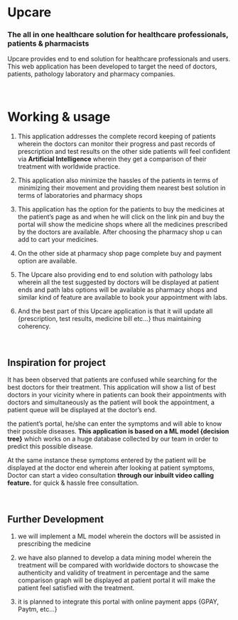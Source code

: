 # Upcare
<!--![l](https://github.com/adz0612/NotesPRO/blob/master/logo%26icons/Going%20through%20you%20notes%20made.png)-->

### The all in one healthcare solution for healthcare professionals, patients & pharmacists

Upcare provides end to end solution for healthcare professionals and users. This web application has been developed to target the need of doctors, patients, pathology laboratory and pharmacy companies.

<p>&nbsp;</p>

# Working & usage

1. This application addresses the complete record keeping of patients wherein the doctors can monitor their progress and past records of prescription and test results on the other side patients will feel confident via **Artificial Intelligence** wherein they get a comparison of their treatment with worldwide practice.

2.  This application also minimize the hassles of the patients in terms of minimizing their movement and providing them nearest best solution in terms of laboratories and pharmacy shops

3. This application has the option for the patients to buy the medicines at the patient’s page as and when he will click on the link pin and buy the portal will show the medicine shops where all the medicines prescribed by the doctors are available. After choosing the pharmacy shop u can add to cart your medicines.

4. On the other side at pharmacy shop page complete buy and payment option are available.

5. The Upcare also providing end to end solution with pathology labs wherein all the test suggested by doctors will be displayed at patient ends and path labs options will be available as pharmacy shops and similar kind of feature are available to book your appointment with labs. 

6. And the best part of this Upcare application is that it will update all {prescription, test results, medicine bill etc...} thus maintaining coherency.


<p>&nbsp;</p>

## Inspiration for project

It has been observed that patients are confused while searching for the best doctors for their treatment. This application will show a list of best doctors in your vicinity where in patients can book their appointments with doctors and simultaneously as the patient will book the appointment, a patient queue will be displayed at the doctor’s end.

the patient’s portal, he/she can enter the symptoms and will able to know their possible diseases. **This application is based on a ML model {decision tree}** which works on a huge database collected by our team in order to predict this possible disease.

At the same instance these symptoms entered by the patient will be displayed at the doctor end wherein after looking at patient symptoms, Doctor can start a video consultation **through our inbuilt video calling feature.** for quick & hassle free consultation.

<p>&nbsp;</p>


## Further Development
1. we will implement a ML model wherein the doctors will be assisted in prescribing the medicine

2. we have also planned to develop a data mining model wherein the treatment will be compared with worldwide doctors to showcase the authenticity and validity of treatment in percentage and the same comparison graph will be displayed at patient portal it will make the patient feel satisfied with the treatment.

3. it is planned to integrate this portal with online payment apps {GPAY, Paytm, etc...}

<p>&nbsp;</p>
<p>&nbsp;</p>




